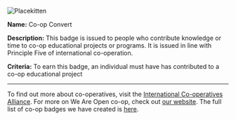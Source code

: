 ![Placekitten](http://placekitten.com/g/200/200)

**Name:** Co-op Convert

**Description:** This badge is issued to people who contribute knowledge or time to co-op educational projects or programs. It is issued in line with Principle Five of  international co-operation. 

**Criteria:** To earn this badge, an individual must have has contributed to a co-op educational project

-----

To find out more about co-operatives, visit the [International Co-operatives Alliance](http://ica.coop). For more on We Are Open co-op, check out [our website](http://weareopen.coop). The full list of co-op badges we have created is [here](https://github.com/weareopen/coop-badges).
